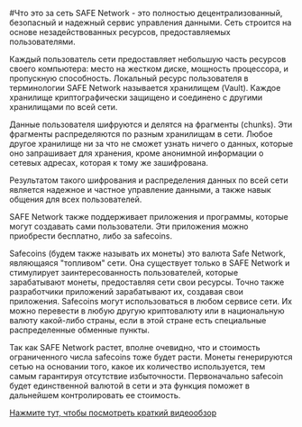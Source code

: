 #Что это за сеть
SAFE Network - это полностью децентрализованный, безопасный и надежный сервис управления данными. Сеть строится на основе незадействованных ресурсов, предоставляемых пользователями.

Каждый пользователь сети предоставляет небольшую часть ресурсов своего компьютера: место на жестком диске, мощность процессора, и пропускную способность. Локальный ресурс пользователя в терминологии SAFE Network называется хранилищем (Vault). Каждое хранилище криптографически защищено и соединено с другими хранилищами по всей сети.

Данные пользователя шифруются и делятся на фрагменты (chunks). Эти фрагменты распределяются по разным хранилищам в сети. Любое другое хранилище ни за что не сможет узнать ничего о данных, которые оно запрашивает для хранения, кроме анонимной информации о сетевых адресах, которая к тому же зашифрована.

Результатом такого шифрования и распределения данных по всей сети является надежное и частное управление данными, а также навык общения для всех пользователей.

SAFE Network также поддерживает приложения и программы, которые могут создавать сами пользователи. Эти приложения можно приобрести бесплатно, либо за safecoins.

Safecoins (будем также называть их монеты) это валюта Safe Network, являющаяся "топливом" сети. Она существует только в SAFE Network и стимулирует заинтересованность пользователей, которые зарабатывают монеты, предоставляя сети свои ресурсы. Точно также разработчики приложений зарабатывают их, создавая свои приложения. Safecoins могут использоваться в любом сервисе сети. Их можно перевести в любую другую криптовалюту или в национальную валюту какой-либо страны, если в этой стране есть специальные распределенные обменные пункты.

Так как SAFE Network растет, вполне очевидно, что и стоимость ограниченного числа safecoins тоже будет расти. Монеты генерируются сетью на основании того, какое их количество используется, тем самым гарантируя отсутствие избыточности. Первоначально safecoin будет единственной валютой в сети и эта функция поможет в дальнейшем контролировать ее стоимость.

[Нажмите тут, чтобы посмотреть краткий видеообзор](https://www.youtube.com/watch?v=RdGH40oUVDY)
